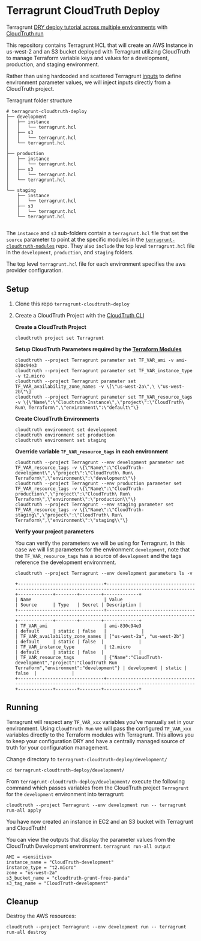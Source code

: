 # Terragrunt CloudTruth Deploy
Terragrunt [DRY deploy tutorial across multiple environments](https://terragrunt.gruntwork.io/docs/getting-started/quick-start/#promote-immutable-versioned-terraform-modules-across-environments) with [CloudTruth run](https://docs.cloudtruth.com/configuration-management/cli-and-api/cloudtruth-cli#cloudtruth-run)

This repository contains Terragrunt HCL that will create an AWS Instance in us-west-2 and an S3 bucket deployed with Terragrunt utilizing CloudTruth to manage Terraform variable keys and values for a development, production, and staging environment.

Rather than using hardcoded and scattered Terragrunt [inputs](https://terragrunt.gruntwork.io/docs/features/inputs/) to define environment parameter values, we will inject inputs directly from a CloudTruth project.

Terragrunt folder structure
```
# terragrunt-cloudtruth-deploy
├── development
│   ├── instance
│   │   └── terragrunt.hcl
│   ├── s3
│   │   └── terragrunt.hcl
│   └── terragrunt.hcl
│       
├── production
│   ├── instance
│   │   └── terragrunt.hcl
│   ├── s3
│   │   └── terragrunt.hcl
│   └── terragrunt.hcl
│       
└── staging
    ├── instance
    │   └── terragrunt.hcl
    ├── s3
    │   └── terragrunt.hcl
    └── terragrunt.hcl
        
```

The ``instance`` and ``s3`` sub-folders contain a ``terragrunt.hcl`` file that set the ``source`` parameter to point at the specific modules in the [``terragrunt-cloudtruth-modules``](https://github.com/cloudtruth-demo/terragrunt-cloudtruth-modules) repo.  They also ``include`` the top level ``terragrunt.hcl`` file in the  ``development``, ``production``, and ``staging`` folders.  

The top level ``terragrunt.hcl`` file for each environment specifies the aws provider configuration. 

## Setup
1. Clone this repo ``terragrunt-cloudtruth-deploy``
2. Create a CloudTruth Project with the [CloudTruth CLI](https://docs.cloudtruth.com/configuration-management/cli-and-api/cloudtruth-cli#installation)

    **Create a CloudTruth Project**
    ```
    cloudtruth project set Terragrunt

    ```

    **Setup CloudTruth Parameters required by the [Terraform Modules](https://github.com/cloudtruth-demo/terragrunt-cloudtruth-modules/blob/main/instance/variables.tf)**
    ```
    cloudtruth --project Terragrunt parameter set TF_VAR_ami -v ami-830c94e3
    cloudtruth --project Terragrunt parameter set TF_VAR_instance_type -v t2.micro
    cloudtruth --project Terragrunt parameter set TF_VAR_availability_zone_names -v \[\"us-west-2a\",\ \"us-west-2b\"\]
    cloudtruth --project Terragrunt parameter set TF_VAR_resource_tags -v \{\"Name\":\"Cloudtruth-Instance\",\"project\":\"CloudTruth\ Run\ Terraform\",\"environment\":\"default\"\}

    ```

    **Create CloudTruth Environments**
    ```
    cloudtruth environment set development
    cloudtruth environment set production
    cloudtruth environment set staging

    ```

    **Override variable ``TF_VAR_resource_tags`` in each environment**
    ```
    cloudtruth --project Terragrunt --env development parameter set TF_VAR_resource_tags -v \{\"Name\":\"CloudTruth-development\",\"project\":\"CloudTruth\ Run\ Terraform\",\"environment\":\"development\"\}
    cloudtruth --project Terragrunt --env production parameter set TF_VAR_resource_tags -v \{\"Name\":\"CloudTruth-production\",\"project\":\"CloudTruth\ Run\ Terraform\",\"environment\":\"production\\"\}
    cloudtruth --project Terragrunt --env staging parameter set TF_VAR_resource_tags -v \{\"Name\":\"CloudTruth-staging\",\"project\":\"CloudTruth\ Run\ Terraform\",\"environment\":\"staging\\"\}

    ```


    **Verify your project parameters**

    You can verify the parameters we will be using for Terragrunt.  In this case we will list parameters for the environment ``development``, note that the ``TF_VAR_resource_tags`` has a source of ``development`` and the tags reference the development environment.
    
    ``cloudtruth --project Terragrunt --env development parameters ls -v``
    ```
    +--------------------------------+----------------------------------------------------------------------------------------------------+-------------+--------+--------+-------------+
    | Name                           | Value                                                                                              | Source      | Type   | Secret | Description |
    +--------------------------------+----------------------------------------------------------------------------------------------------+-------------+--------+--------+-------------+
    | TF_VAR_ami                     | ami-830c94e3                                                                                              | default     | static | false   |             |
    | TF_VAR_availability_zone_names | ["us-west-2a", "us-west-2b"]                                                                       | default     | static | false  |             |
    | TF_VAR_instance_type           | t2.micro                                                                                           | default     | static | false  |             |
    | TF_VAR_resource_tags           | {"Name":"CloudTruth-development","project":"CloudTruth Run Terraform","environment":"development"} | development | static | false  |             |
    +--------------------------------+----------------------------------------------------------------------------------------------------+-------------+--------+--------+-------------+
    ```



## Running
Terragrunt will respect any ``TF_VAR_xxx`` variables you’ve manually set in your environment.  Using ``CloudTruth Run`` we will pass the configured ``TF_VAR_xxx`` variables  directly to the Terraform modules with Terragrunt.  This allows you to keep your configuration DRY and have a centrally managed source of truth for your configuration management.

Change directory to ``terragrunt-cloudtruth-deploy/development/``

``cd terragrunt-cloudtruth-deploy/development/`` 

From ``terragrunt-cloudtruth-deploy/development/`` execute the following command which passes variables from the CloudTruth project ``Terragrunt`` for the ``development`` environment into terragrunt:

``cloudtruth --project Terragrunt --env development run -- terragrunt run-all apply``

You have now created an instance in EC2 and an S3 bucket with Terragrunt and CloudTruth!

You can view the outputs that display the parameter values from the CloudTruth Development environment.
``terragrunt run-all output``
```
AMI = <sensitive>
instance_name = "CloudTruth-development"
instance_type = "t2.micro"
zone = "us-west-2a"
s3_bucket_name = "cloudtruth-grunt-free-panda"
s3_tag_name = "CloudTruth-development"
```

## Cleanup

Destroy the AWS resources:

``cloudtruth --project Terragrunt --env development run -- terragrunt run-all destroy``
